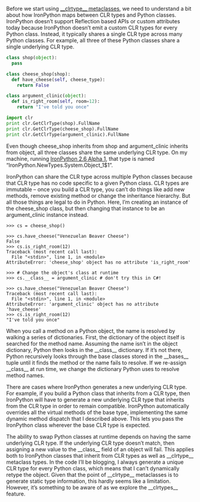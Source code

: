 Before we start using [\_\_clrtype\_\_
metaclasses](http://devhawk.net/2009/04/20/introducing-__clrtype__-metaclasses/),
we need to understand a bit about how IronPython maps between CLR types
and Python classes. IronPython doesn’t support Reflection based APIs or
custom attributes today because IronPython doesn’t emit a custom CLR
types for every Python class. Instead, it typically shares a single CLR
type across many Python classes. For example, all three of these Python
classes share a single underlying CLR type.

``` python
class shop(object):
  pass

class cheese_shop(shop):
  def have_cheese(self, cheese_type):
    return False

class argument_clinic(object):
  def is_right_room(self, room=12):
    return "I've told you once"

import clr
print clr.GetClrType(shop).FullName
print clr.GetClrType(cheese_shop).FullName
print clr.GetClrType(argument_clinic).FullName
```

Even though cheese\_shop inherits from shop and argument\_clinic
inherits from object, all three classes share the same underlying CLR
type. On my machine, running [IronPython 2.6 Alpha
1](http://ironpython.codeplex.com/Release/ProjectReleases.aspx?ReleaseId=22982),
that type is named “IronPython.NewTypes.System.Object\_1\$1”.

IronPython can share the CLR type across multiple Python classes because
that CLR type has no code specific to a given Python class. CLR types
are immutable – once you build a CLR type, you can’t do things like add
new methods, remove existing method or change the inheritance hierarchy.
But all those things are legal to do in Python. Here, I’m creating an
instance of the cheese\_shop class, but then changing that instance to
be an argument\_clinic instance instead.

```
>>> cs = cheese_shop()

>>> cs.have_cheese("Venezuelan Beaver Cheese")
False
>>> cs.is_right_room(12)
Traceback (most recent call last):
  File "<stdin>", line 1, in <module>
AttributeError: 'cheese_shop' object has no attribute 'is_right_room'

>>> # Change the object's class at runtime
>>> cs.__class__ = argument_clinic # don't try this in C#!

>>> cs.have_cheese("Venezuelan Beaver Cheese")
Traceback (most recent call last):
  File "<stdin>", line 1, in <module>
AttributeError: 'argument_clinic' object has no attribute 'have_cheese'
>>> cs.is_right_room(12)
"I've told you once"
```

When you call a method on a Python object, the name is resolved by
walking a series of dictionaries. First, the dictionary of the object
itself is searched for the method name. Assuming the name isn’t in the
object dictionary, Python then looks in the \_\_class\_\_ dictionary. If
it’s not there, Python recursively looks through the base classes stored
in the \_\_bases\_\_ tuple until it finds the method or the name fails
to resolve. If we re-assign \_\_class\_\_ at run time, we change the
dictionary Python uses to resolve method names.

There are cases where IronPython generates a new underlying CLR type.
For example, if you build a Python class that inherits from a CLR type,
then IronPython will have to generate a new underlying CLR type that
inherits from the CLR type in order to remain compatible. IronPython
automatically overrides all the virtual methods of the base type,
implementing the same dynamic method dispatch that I described above.
This lets you pass the IronPython class wherever the base CLR type is
expected.

The ability to swap Python classes at runtime depends on having the same
underlying CLR type. If the underlying CLR type doesn’t match, then
assigning a new value to the \_\_class\_\_ field of an object will fail.
This applies both to IronPython classes that inherit from CLR types as
well as \_\_clrtype\_\_ metaclass types. In the code I’ll be blogging, I
always generate a unique CLR type for every Python class, which means
that I can’t dynamically retype the object. Given that the point of
\_\_clrtype\_\_ metaclasses is to generate static type information, this
hardly seems like a limitation. However, it’s something to be aware of
as we explore the \_\_clrtypes\_\_ feature.
